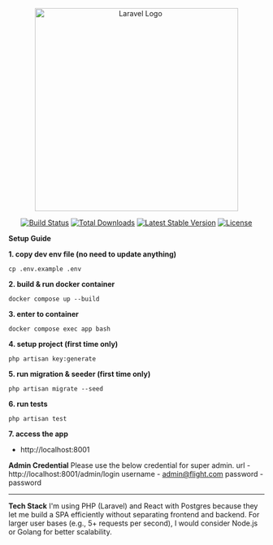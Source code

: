 <p align="center"><a href="https://laravel.com" target="_blank"><img src="https://raw.githubusercontent.com/laravel/art/master/logo-lockup/5%20SVG/2%20CMYK/1%20Full%20Color/laravel-logolockup-cmyk-red.svg" width="400" alt="Laravel Logo"></a></p>

<p align="center">
<a href="https://github.com/laravel/framework/actions"><img src="https://github.com/laravel/framework/workflows/tests/badge.svg" alt="Build Status"></a>
<a href="https://packagist.org/packages/laravel/framework"><img src="https://img.shields.io/packagist/dt/laravel/framework" alt="Total Downloads"></a>
<a href="https://packagist.org/packages/laravel/framework"><img src="https://img.shields.io/packagist/v/laravel/framework" alt="Latest Stable Version"></a>
<a href="https://packagist.org/packages/laravel/framework"><img src="https://img.shields.io/packagist/l/laravel/framework" alt="License"></a>
</p>


**Setup Guide**

**1. copy dev env file (no need to update anything)**
```shell
cp .env.example .env
```
**2. build & run docker container**
```shell
docker compose up --build
```
**3. enter to container**
```shell
docker compose exec app bash
```
**4. setup project (first time only)**
```shell
php artisan key:generate
```
**5. run migration & seeder (first time only)**
```shell
php artisan migrate --seed
```
**6. run tests**
```shell
php artisan test
```
**7. access the app**
- http://localhost:8001

**Admin Credential**
Please use the below credential for super admin.
url - http://localhost:8001/admin/login 
username - admin@flight.com
password - password

---

**Tech Stack**
I'm using PHP (Laravel) and React with Postgres because they let me build a SPA efficiently without separating frontend and backend. For larger user bases (e.g., 5+ requests per second), I would consider Node.js or Golang for better scalability.
